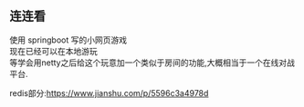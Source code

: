 ## 连连看
使用 springboot 写的小网页游戏   
现在已经可以在本地游玩  
等学会用netty之后给这个玩意加一个类似于房间的功能,大概相当于一个在线对战平台.

redis部分:https://www.jianshu.com/p/5596c3a4978d
